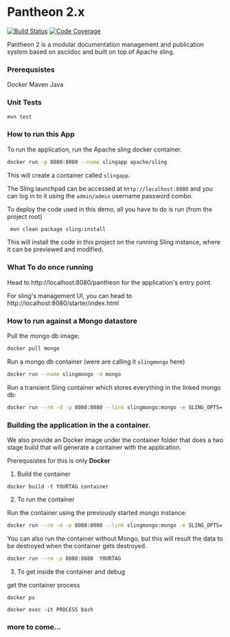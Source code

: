 # Pantheon 2.x

[![Build Status](https://travis-ci.org/redhataccess/pantheon.png)](https://travis-ci.org/redhataccess/pantheon)
[![Code Coverage](https://codecov.io/gh/redhataccess/pantheon/branch/master/graph/badge.svg)](https://codecov.io/github/redhataccess/pantheon?branch=master)

Pantheon 2 is a modular documentation management and publication system based on asciidoc
and built on top of Apache sling.

### Prerequsistes
Docker
Maven
Java

### Unit Tests

```sh
mvn test
```

### How to run this App

To run the application, run the Apache sling docker container.

```sh
docker run -p 8080:8080 --name slingapp apache/sling 
```

This will create a container called `slingapp`.

The Sling launchpad can be accessed at `http://localhost:8080` and you can log in to
it using the `admin/admin` username password combo.

To deploy the code used in this demo, all you have to do is run (from the project root)

```sh
 mvn clean package sling:install
```

This will install the code in this project on the running Sling instance, where it can
be previewed and modified.

### What To do once running

Head to http://localhost:8080/pantheon for the application's entry point.

For sling's management UI, you can head to http://localhost:8080/starter/index.html

### How to run against a Mongo datastore

Pull the mongo db image:
```sh
docker pull mongo
```

Run a mongo db container (were are calling it `slingmongo` here)
```sh
docker run --name slingmongo -d mongo
```

Run a transient Sling container which stores everything in the linked mongo db:
```sh
docker run --rm -d -p 8080:8080 --link slingmongo:mongo -e SLING_OPTS='-Dsling.run.modes=oak_mongo -Doak.mongo.uri=mongodb://mongo:27017' apache/sling
```

### Building the application in the a container.

We also provide an Docker image under the container folder that does a two stage build that will generate a container with the application.

Prerequsistes for this is only **Docker**

1. Build the container

```
docker build -t YOURTAG container
```

2. To run the container


Run the container using the previously started mongo instance:
```sh
docker run --rm -d -p 8080:8080 --link slingmongo:mongo -e SLING_OPTS='-Dsling.run.modes=oak_mongo -Doak.mongo.uri=mongodb://mongo:27017 -Dsling.fileinstall.dir=/install' YOURTAG
```

You can also run the container without Mongo, but this will result the data to be destroyed when the container gets destroyed.
```sh
docker run --rm -p 8080:8080  YOURTAG
```

3. To get inside the container and debug

get the container process
```
docker ps
```

```
docker exec -it PROCESS bash
```

### more to come...
